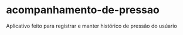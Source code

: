 # acompanhamento-de-pressao
Aplicativo feito para registrar e manter histórico de pressão do usúario
